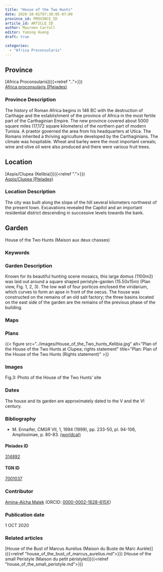 ```yaml
---
title: "House of the Two Hunts"
date: 2020-10-01T07:38:05-07:00
province_id: PROVINCE_ID
article_id: ARTICLE_ID
author: Maureen Carroll
editor: Yuming Huang
draft: true

categories:
  - "Africa Proconsularis"
---
```


## Province
[Africa Proconsularis]({{<relref "..">}}) \
[Africa proconsularis (Pleiades)](https://pleiades.stoa.org/places/991341)

### Province Description
The history of Roman Africa begins in 146 BC with the destruction of Carthage and the establishment of the province of Africa in the most fertile part of the Carthaginian Empire.  The new province covered about 5000 square miles (17,172 square kilometers) of the northern part of modern Tunisia.  A praetor governed the area from his headquarters at Utica.  The Romans inherited a thriving agriculture developed by the Carthaginians.  The climate was hospitable.  Wheat and barley were the most important cereals; wine and olive oil were also produced and there were various fruit trees.

## Location

[Aspis/Clupea (Kelibia)]({{<relref ".">}}) \
[Aspis/Clupea (Pleiades)](https://pleiades.stoa.org/places/314892)

### Location Description
The city was built along the slope of the hill several kilometers northwest of the present town. Excavations revealed the Capitol and an important residential district descending in successive levels towards the bank.

<!--## Sublocation-->

<!--
[AREA WITHIN LOCATION, LIKE “PALATINE HILL”](GEOREFERENCE LINK)
A sublocation is any area larger than an individual garden, but located within a location. I would always try to include a link to a controlled vocabulary here if possible. This ID may well be different from the Garden ID, e.g., Pompeii versus a Garden in one of the houses which has its own Pleiades ID.
-->

<!--### Sublocation Description-->

<!-- DESCRIPTION -->

## Garden
House of the Two Hunts (Maison aux deux chasses)

### Keywords
<!-- [urban villas](#) -->

### Garden Description
Known for its beautiful hunting scene mosaics, this large domus (1100m2) was laid out around a square shaped peristyle-garden (15.50x15m) (Plan view, Fig. 1, 2, 3). The low wall of four porticos enclosed the viridarium, which curves to form an apse in front of the oecus. The house was constructed on the remains of an old salt factory; the three basins located on the east side of the garden are the remains of the previous phase of the building.


### Maps

<!--
{{< figure src="IMG_URL" alt="ALT_TEXT" title="CAPTION" >}}
-->

### Plans
{{< figure src="../images/House_of_the_Two_hunts_Kelibia.jpg" alt="Plan of the House of the Two Hunts at Clupea; rights statement" title="Plan: Plan of the House of the Two Hunts (Rights statement)" >}}

### Images
Fig.3: Photo of the House of the Two Hunts’ site
<!--
{{< figure src="IMG_URL" alt="ALT_TEXT" title="CAPTION" >}}
-->

### Dates
The house and its garden are approximately dated to the V and the VI century.

### Bibliography
- M. Ennaifer, *CMGR* VII, 1, 1994 (1999), pp. 233-50, pl. 94-106, Amplissimae, p. 80-83. [(worldcat)](http://www.worldcat.org/oclc/773091749)


<!--#### Periodo ID-->

<!-- [PERIODO_ID](https://pleiades.stoa.org/places/PLEIADES_ID) -->

#### Pleiades ID
[314892](https://pleiades.stoa.org/places/314892)

#### TGN ID
[7001037](http://vocab.getty.edu/page/tgn/7001037)

### Contributor
[Amina-Aïcha Malek](link) (ORCID: [0000-0002-1628-615X](https://orcid.org/0000-0002-1628-615X))

### Publication date
1 OCT 2020

### Related articles
[House of the Bust of Marcus Aurelius (Maison du Buste de Marc Aurèle)]({{<relref "house_of_the_bust_of_marcus_aurelius.md">}})
[House of the small Peristyle (Maison du petit péristyle)]({{<relref "house_of_the_small_peristyle.md">}})